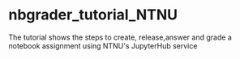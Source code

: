 # nbgrader_tutorial_NTNU
The tutorial shows the steps to create, release,answer and grade a notebook assignment using NTNU's JupyterHub service
